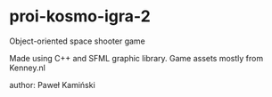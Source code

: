 # proi-kosmo-igra-2
Object-oriented space shooter game

Made using C++ and SFML graphic library.
Game assets mostly from Kenney.nl

author: Paweł Kamiński
